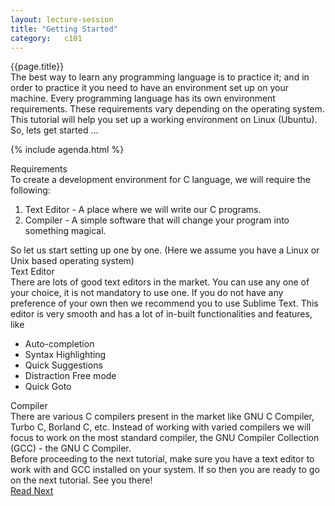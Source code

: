 ```yaml
---
layout: lecture-session
title: "Getting Started"
category:	c101
---
```


<div class="lecture-title">
	{{page.title}}
</div>

<section>
	<div class="para">
		The best way to learn any programming language is to practice it; and in order to practice it you need to have an environment set up on your machine. Every programming language has its own environment requirements. These requirements vary depending on the operating system. This tutorial will help you set up a working environment on Linux (Ubuntu). So, lets get started ...
	</div>
</section>

{% include agenda.html %}

<section>
	<div id="requirements" class="section-title">
		Requirements
	</div>
	<div class="para">
		To create a development environment for C language, we will require the following:
		<ol>
			<li>
				<emphasis class="italic">Text Editor</emphasis> - A place where we will write our C programs.
			</li>
			<li>
				<emphasis class="italic">Compiler</emphasis> - A simple software that will change your program into something magical.
			</li>
		</ol>
	</div>
	<div class="para">
		So let us start setting up one by one. (Here we assume you have a Linux or Unix based operating system)
	</div>
</section>

<section>
	<div id="text-editor" class="section-title">Text Editor</div>
	<div class="para">
		There are lots of good text editors in the market. You can use any one of your choice, it is not mandatory to use one. If you do not have any preference of your own then we recommend you to use <emphasis class="italic quoted">Sublime Text</emphasis>. This editor is very smooth and has a lot of in-built functionalities and features, like
		<ul>
			<li>Auto-completion</li>
			<li>Syntax Highlighting</li>
			<li>Quick Suggestions</li>
			<li>Distraction Free mode</li>
			<li>Quick Goto</li>
		</ul>
	</div>
</section>

<section>
	<div id="compiler" class="section-title">Compiler</div>
	<div class="para">
		There are various C compilers present in the market like GNU C Compiler, Turbo C, Borland C, etc. Instead of working with varied compilers we will focus to work on the most standard compiler, the <emphasis class="italic">GNU Compiler Collection (GCC) - the GNU C Compiler</emphasis>.
	</div>
	<div class="para">
		Before proceeding to the next tutorial, make sure you have a text editor to work with and GCC installed on your system. If so then you are ready to go on the next tutorial. See you there!
	</div>
</section>

<section>
	<a class="button" href="{% post_url /courses/c101/2014-01-29-c101-history-of-c %}">Read Next</a>
</section>

<!--div class="code-statement clay">
	<p class="code-question">
		Write a program that outputs "Hello, World\n".
	</p>
	<p class="code-form">include code_upload_form.html qid="c101:1" </p>
</div-->

<!--table class="table table-hover">
<thead>
	<tr>
		<th>Title</th>
	</tr>
</thead>
{% tablerow lecture in site.categories.course-c-page %}
  <a href="{{ lecture.url }}">{{ lecture.title }}</a>
{% endtablerow %}
</table-->